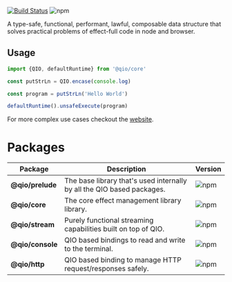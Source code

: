 [![Build Status](https://travis-ci.com/tusharmath/qio.svg?branch=master)](https://travis-ci.com/tusharmath/qio)
![npm](https://img.shields.io/npm/v/@qio/core.svg)

A type-safe, functional, performant, lawful, composable data structure that solves practical problems of effect-full code in node and browser.

## Usage

```ts
import {QIO, defaultRuntime} from '@qio/core'

const putStrLn = QIO.encase(console.log)

const program = putStrLn('Hello World')

defaultRuntime().unsafeExecute(program)
```

For more complex use cases checkout the [website](https://qio.netlify.com).

# Packages

| Package          | Description                                                            | Version                                               |
| ---------------- | ---------------------------------------------------------------------- | ----------------------------------------------------- |
| **@qio/prelude** | The base library that's used internally by all the QIO based packages. | ![npm](https://img.shields.io/npm/v/@qio/prelude.svg) |
| **@qio/core**    | The core effect management library library.                            | ![npm](https://img.shields.io/npm/v/@qio/core.svg)    |
| **@qio/stream**  | Purely functional streaming capabilities built on top of QIO.          | ![npm](https://img.shields.io/npm/v/@qio/stream.svg)  |
| **@qio/console** | QIO based bindings to read and write to the terminal.                  | ![npm](https://img.shields.io/npm/v/@qio/console.svg) |
| **@qio/http**    | QIO based binding to manage HTTP request/responses safely.             | ![npm](https://img.shields.io/npm/v/@qio/http.svg)    |
